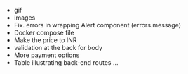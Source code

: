 - gif
- images
- Fix. errors in wrapping Alert component (errors.message)
- Docker compose file
- Make the price to INR
- validation at the back for body
- More payment options
- Table illustrating back-end routes
  ...
